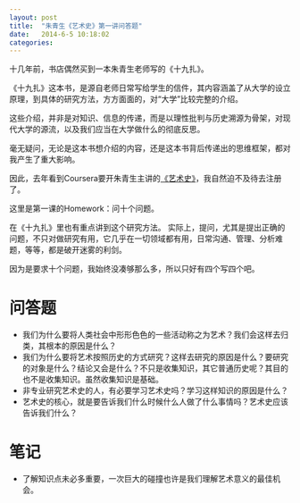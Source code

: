 ```yaml
---
layout: post
title:  "朱青生《艺术史》第一讲问答题"
date:   2014-6-5 10:18:02
categories: 
---
```


十几年前，书店偶然买到一本朱青生老师写的《十九扎》。

《十九扎》这本书，是源自老师日常写给学生的信件，其内容涵盖了从大学的设立原理，到具体的研究方法，方方面面的，对“大学”比较完整的介绍。

这些介绍，并非是对知识、信息的传递，而是以理性批判与历史溯源为骨架，对现代大学的源流，以及我们应当在大学做什么的彻底反思。

毫无疑问，无论是这本书想介绍的内容，还是这本书背后传递出的思维框架，都对我产生了重大影响。

因此，去年看到Coursera要开朱青生主讲的[《艺术史》][arthistory]，我自然迫不及待去注册了。

这里是第一课的Homework：问十个问题。

在《十九扎》里也有重点讲到这个研究方法。
实际上，提问，尤其是提出正确的问题，不只对做研究有用，它几乎在一切领域都有用，日常沟通、管理、分析难题，等等，都是破开迷雾的利剑。

因为是要求十个问题，我始终没凑够那么多，所以只好有四个写四个吧。

问答题
=====
- 我们为什么要将人类社会中形形色色的一些活动称之为艺术？我们会这样去归类，其根本的原因是什么？
- 我们为什么要将艺术按照历史的方式研究？这样去研究的原因是什么？要研究的对象是什么？结论又会是什么？不只是收集知识，其它普通历史呢？其目的也不是收集知识。虽然收集知识是基础。
- 非专业研究艺术史的人，有必要学习艺术史吗？学习这样知识的原因是什么？
- 艺术史的核心，就是要告诉我们什么时候什么人做了什么事情吗？艺术史应该告诉我们什么？

笔记
===
- 了解知识点未必多重要，一次巨大的碰撞也许是我们理解艺术意义的最佳机会。

[arthistory]: https://www.coursera.org/course/arthistory
